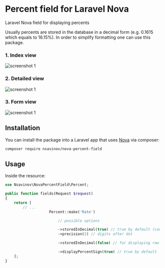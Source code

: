 # Percent field for Laravel Nova

Laravel Nova field for displaying percents

Usually percents are stored in the database in a decimal form (e.g. 0.1615 which equals to 16.15%).
In order to simplify formatting one can use this package.

### 1. Index view

![screenshot 1](https://raw.githubusercontent.com/NikolaySav/nova-percent-field/master/docs/index.png)

### 2. Detailed view

![screenshot 1](https://raw.githubusercontent.com/NikolaySav/nova-percent-field/master/docs/detailed.png)

### 3. Form view

![screenshot 1](https://raw.githubusercontent.com/NikolaySav/nova-percent-field/master/docs/form.png)

## Installation

You can install the package into a Laravel app that uses [Nova](https://nova.laravel.com) via composer:

```bash
composer require nsavinov/nova-percent-field
```

## Usage

Inside the resource:

```php
use Nsavinov\NovaPercentField\Percent;

public function fields(Request $request)
{
    return [
        // ...
                    Percent::make('Rate')

                        // possible options

                        ->storedInDecimal(true) // true by default (converts 0.15 to 15.00)
                        ->precision(2) // digits after dot

                        ->storedInDecimal(false) // for displaying raw value from database

                        ->displayPercentSign(true) // true by default
    ];
}
```
